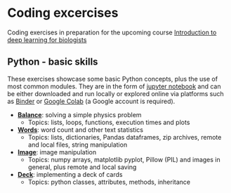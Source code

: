# Coding excercises
Coding exercises in preparation for the upcoming course [Introduction to deep learning for biologists](https://www.physalia-courses.org/courses-workshops/course67/)

## Python - basic skills

These exercises showcase some basic Python concepts, plus the use of most common modules. They are in the form of [jupyter notebook](https://jupyter.org/) and can be either downloaded and run locally or explored online via platforms such as [Binder](https://mybinder.org/) or [Google Colab](https://colab.research.google.com/) (a Google account is required).

- [**Balance**](python/balance.ipynb): solving a simple physics problem
    - Topics: lists, loops, functions, execution times and plots
- [**Words**](python/words.ipynb): word count and other text statistics
    - Topics: lists, dictionaries, Pandas dataframes, zip archives, remote and local files, string manipulation
- [**Image**](python/image.ipynb): image manipulation
    - Topics: numpy arrays, matplotlib pyplot, Pillow (PIL) and images in general, plus remote and local saving
- [**Deck**](python/deck.ipynb): implementing a deck of cards
    - Topics: python classes, attributes, methods, inheritance


